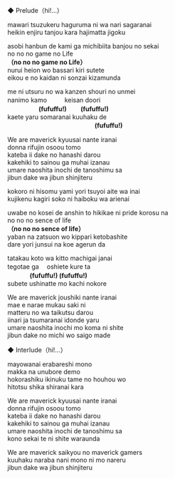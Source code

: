 ◆ Prelude（hi!…）

mawari tsuzukeru haguruma ni wa nari sagaranai  
heikin enjiru tanjou kara hajimatta jigoku

asobi hanbun de kami ga michibiita banjou no sekai  
no no no game no Life  
**（no no no game no Life）**  
nurui heion wo bassari kiri sutete  
eikou e no kaidan ni sonzai kizamunda

me ni utsuru no wa kanzen shouri no unmei  
nanimo kamo 　 　 keisan doori  
　　　　　**(fufuffu!) 　　(fufuffu!)**  
kaete yaru somaranai kuuhaku de  
　　　　　　　　　　　　　　**(fufuffu!)**

We are maverick kyuusai nante iranai  
donna rifujin osoou tomo  
kateba ii dake no hanashi darou  
kakehiki to sainou ga muhai izanau  
umare naoshita inochi de tanoshimu sa  
jibun dake wa jibun shinjiteru

kokoro ni hisomu yami yori tsuyoi aite wa inai  
kujikenu kagiri soko ni haiboku wa arienai

uwabe no kosei de anshin to hikikae ni pride korosu na  
no no no sence of life  
**（no no no sence of life）**  
yaban na zatsuon wo kippari ketobashite  
dare yori junsui na koe agerun da

tatakau koto wa kitto machigai janai  
tegotae ga 　oshiete kure ta  
　 　 　**(fufuffu!) (fufuffu!)**  
subete ushinatte mo kachi nokore

We are maverick joushiki nante iranai  
mae e narae mukau saki ni  
matteru no wa taikutsu darou  
iinari ja tsumaranai idonde yaru  
umare naoshita inochi mo koma ni shite  
jibun dake no michi wo saigo made

◆ Interlude（hi!…）

mayowanai erabareshi mono  
makka na unubore demo  
hokorashiku ikinuku tame no houhou wo  
hitotsu shika shiranai kara

We are maverick kyuusai nante iranai  
donna rifujin osoou tomo  
kateba ii dake no hanashi darou  
kakehiki to sainou ga muhai izanau  
umare naoshita inochi de tanoshimu sa  
kono sekai te ni shite waraunda

We are maverick saikyou no maverick gamers  
kuuhaku naraba nani mono ni mo nareru  
jibun dake wa jibun shinjiteru

